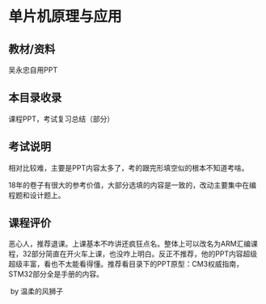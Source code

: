 # 单片机原理与应用

## 教材/资料

吴永忠自用PPT



## 本目录收录

课程PPT，考试复习总结（部分）



## 考试说明

相对比较难，主要是PPT内容太多了，考的跟完形填空似的根本不知道考啥。

18年的卷子有很大的参考价值，大部分选填的内容是一致的，改动主要集中在编程题和设计题上。



## 课程评价

恶心人，推荐退课。上课基本不咋讲还疯狂点名。整体上可以改名为ARM汇编课程，32部分简直在开火车上课，也没咋上明白。反正不推荐，他的PPT内容超级超级丰富，看也不太能看得懂。推荐看目录下的PPT原型：CM3权威指南，STM32部分全是手册的内容。



​																																													by 温柔的风狮子

